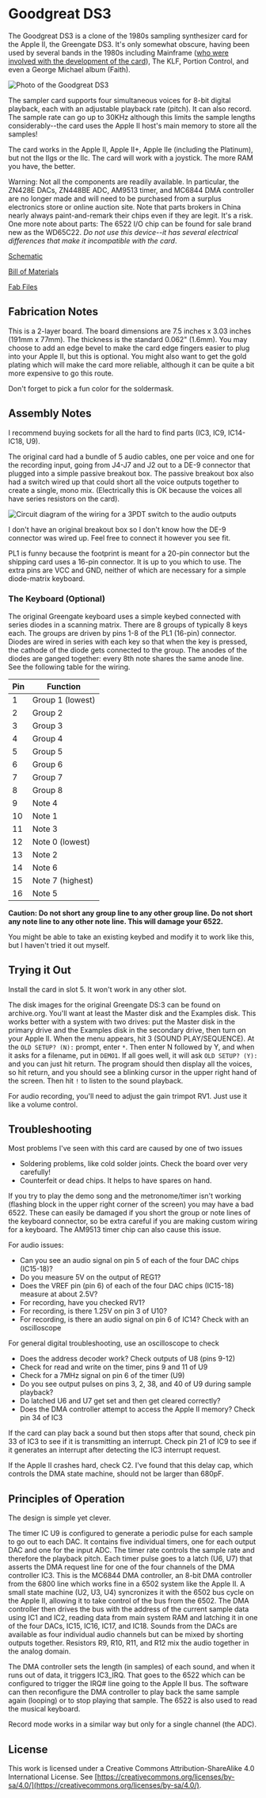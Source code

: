 # Goodgreat DS3

The Goodgreat DS3 is a clone of the 1980s sampling synthesizer card for the Apple II, the Greengate DS3. It's only somewhat obscure, having been used by several bands in the 1980s including Mainframe ([who were involved with the development of the card](http://mainframe-music.info/the_ds3_digital_sampler.html)), The KLF, Portion Control, and even a George Michael album (Faith).

![Photo of the Goodgreat DS3](https://github.com/schlae/goodgreat-ds3/blob/main/GoodgreatDS3.jpg)

The sampler card supports four simultaneous voices for 8-bit digital playback, each with an adjustable playback rate (pitch). It can also record. The sample rate can go up to 30KHz although this limits the sample lengths considerably--the card uses the Apple II host's main memory to store all the samples!

The card works in the Apple II, Apple II+, Apple IIe (including the Platinum), but not the IIgs or the IIc. The card will work with a joystick. The more RAM you have, the better.

Warning: Not all the components are readily available. In particular, the ZN428E DACs, ZN448BE ADC, AM9513 timer, and MC6844 DMA controller are no longer made and will need to be purchased from a surplus electronics store or online auction site. Note that parts brokers in China nearly always paint-and-remark their chips even if they are legit. It's a risk. One more note about parts: The 6522 I/O chip can be found for sale brand new as the WD65C22. *Do not use this device--it has several electrical differences that make it incompatible with the card*.

[Schematic](https://github.com/schlae/goodgreat-ds3/blob/main/GreengateDS3.pdf)

[Bill of Materials](https://github.com/schlae/goodgreat-ds3/blob/main/GreengateDS3.csv)

[Fab Files](https://github.com/schlae/goodgreat-ds3/blob/main/fab/GreengateDS3-Rev1.zip)

## Fabrication Notes
This is a 2-layer board. The board dimensions are 7.5 inches x 3.03 inches (191mm x 77mm). The thickness is the standard 0.062" (1.6mm). You may choose to add an edge bevel to make the card edge fingers easier to plug into your Apple II, but this is optional. You might also want to get the gold plating which will make the card more reliable, although it can be quite a bit more expensive to go this route.

Don't forget to pick a fun color for the soldermask.

## Assembly Notes
I recommend buying sockets for all the hard to find parts (IC3, IC9, IC14-IC18, U9).

The original card had a bundle of 5 audio cables, one per voice and one for the recording input, going from J4-J7 and J2 out to a DE-9 connector that plugged into a simple passive breakout box. The passive breakout box also had a switch wired up that could short all the voice outputs together to create a single, mono mix. (Electrically this is OK because the voices all have series resistors on the card).

![Circuit diagram of the wiring for a 3PDT switch to the audio outputs](https://github.com/schlae/goodgreat-ds3/blob/main/switch.png)

I don't have an original breakout box so I don't know how the DE-9 connector was wired up. Feel free to connect it however you see fit.

PL1 is funny because the footprint is meant for a 20-pin connector but the shipping card uses a 16-pin connector. It is up to you which to use. The extra pins are VCC and GND, neither of which are necessary for a simple diode-matrix keyboard.

### The Keyboard (Optional)
The original Greengate keyboard uses a simple keybed connected with series diodes in a scanning matrix. There are 8 groups of typically 8 keys each. The groups are driven by pins 1-8 of the PL1 (16-pin) connector. Diodes are wired in series with each key so that when the key is pressed, the cathode of the diode gets connected to the group. The anodes of the diodes are ganged together: every 8th note shares the same anode line. See the following table for the wiring.

| Pin  | Function |
|------|----------|
| 1 | Group 1 (lowest) |
| 2 | Group 2 |
| 3 | Group 3 |
| 4 | Group 4 |
| 5 | Group 5 |
| 6 | Group 6 |
| 7 | Group 7 |
| 8 | Group 8 |
| 9 | Note 4 |
| 10 | Note 1 |
| 11 | Note 3 |
| 12 | Note 0 (lowest) |
| 13 | Note 2 |
| 14 | Note 6 |
| 15 | Note 7 (highest) |
| 16 | Note 5 |

**Caution: Do not short any group line to any other group line. Do not short any note line to any other note line. This will damage your 6522.**

You might be able to take an existing keybed and modify it to work like this, but I haven't tried it out myself.

## Trying it Out
Install the card in slot 5. It won't work in any other slot.

The disk images for the original Greengate DS:3 can be found on archive.org. You'll want at least the Master disk and the Examples disk. This works better with a system with two drives: put the Master disk in the primary drive and the Examples disk in the secondary drive, then turn on your Apple II. When the menu appears, hit 3 (SOUND PLAY\/SEQUENCE). At the `OLD SETUP? (N):` prompt, enter `*`. Then enter N followed by Y, and when it asks for a filename, put in `DEMO1`. If all goes well, it will ask `OLD SETUP? (Y):` and you can just hit return. The program should then display all the voices, so hit return, and you should see a blinking cursor in the upper right hand of the screen. Then hit `!` to listen to the sound playback.

For audio recording, you'll need to adjust the gain trimpot RV1. Just use it like a volume control.

## Troubleshooting

Most problems I've seen with this card are caused by one of two issues
* Soldering problems, like cold solder joints. Check the board over very carefully!
* Counterfeit or dead chips. It helps to have spares on hand.

If you try to play the demo song and the metronome/timer isn't working (flashing block in the upper right corner of the screen) you may have a bad 6522. These can easily be damaged if you short the group or note lines of the keyboard connector, so be extra careful if you are making custom wiring for a keyboard. The AM9513 timer chip can also cause this issue.

For audio issues:
* Can you see an audio signal on pin 5 of each of the four DAC chips (IC15-18)?
* Do you measure 5V on the output of REG1?
* Does the VREF pin (pin 6) of each of the four DAC chips (IC15-18) measure at about 2.5V?
* For recording, have you checked RV1?
* For recording, is there 1.25V on pin 3 of U10?
* For recording, is there an audio signal on pin 6 of IC14? Check with an oscilloscope

For general digital troubleshooting, use an oscilloscope to check
* Does the address decoder work? Check outputs of U8 (pins 9-12)
* Check for read and write on the timer, pins 9 and 11 of U9
* Check for a 7MHz signal on pin 6 of the timer (U9)
* Do you see output pulses on pins 3, 2, 38, and 40 of U9 during sample playback?
* Do latched U6 and U7 get set and then get cleared correctly?
* Does the DMA controller attempt to access the Apple II memory? Check pin 34 of IC3

If the card can play back a sound but then stops after that sound, check pin 33 of IC3 to see if it is transmitting an interrupt. Check pin 21 of IC9 to see if it generates an interrupt after detecting the IC3 interrupt request.

If the Apple II crashes hard, check C2. I've found that this delay cap, which controls the DMA state machine, should not be larger than 680pF.

## Principles of Operation

The design is simple yet clever.

The timer IC U9 is configured to generate a periodic pulse for each sample to go out to each DAC. It contains five individual timers, one for each output DAC and one for the input ADC. The timer rate controls the sample rate and therefore the playback pitch. 
 Each timer pulse goes to a latch (U6, U7) that asserts the DMA request line for one of the four channels of the DMA controller IC3. This is the MC6844 DMA controller, an 8-bit DMA controller from the 6800 line which works fine in a 6502 system like the Apple II. A small state machine (U2, U3, U4) syncronizes it with the 6502 bus cycle on the Apple II, allowing it to take control of the bus from the 6502. The DMA controller then drives the bus with the address of the current sample data using IC1 and IC2, reading data from main system RAM and latching it in one of the four DACs, IC15, IC16, IC17, and IC18. Sounds from the DACs are available as four individual audio channels but can be mixed by shorting outputs together. Resistors R9, R10, R11, and R12 mix the audio together in the analog domain.

The DMA controller sets the length (in samples) of each sound, and when it runs out of data, it triggers IC3\_IRQ. That goes to the 6522 which can be configured to trigger the IRQ\# line going to the Apple II bus. The software can then reconfigure the DMA controller to play back the same sample again (looping) or to stop playing that sample. The 6522 is also used to read the musical keyboard.

Record mode works in a similar way but only for a single channel (the ADC).

## License
This work is licensed under a Creative Commons Attribution-ShareAlike 4.0
International License. See [https://creativecommons.org/licenses/by-sa/4.0/](https://creativecommons.org/licenses/by-sa/4.0/).

